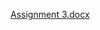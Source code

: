 [Assignment 3.docx](https://github.com/amitkumbhar50/Advance-Excel-assignment/files/10341818/Assignment.3.docx)
